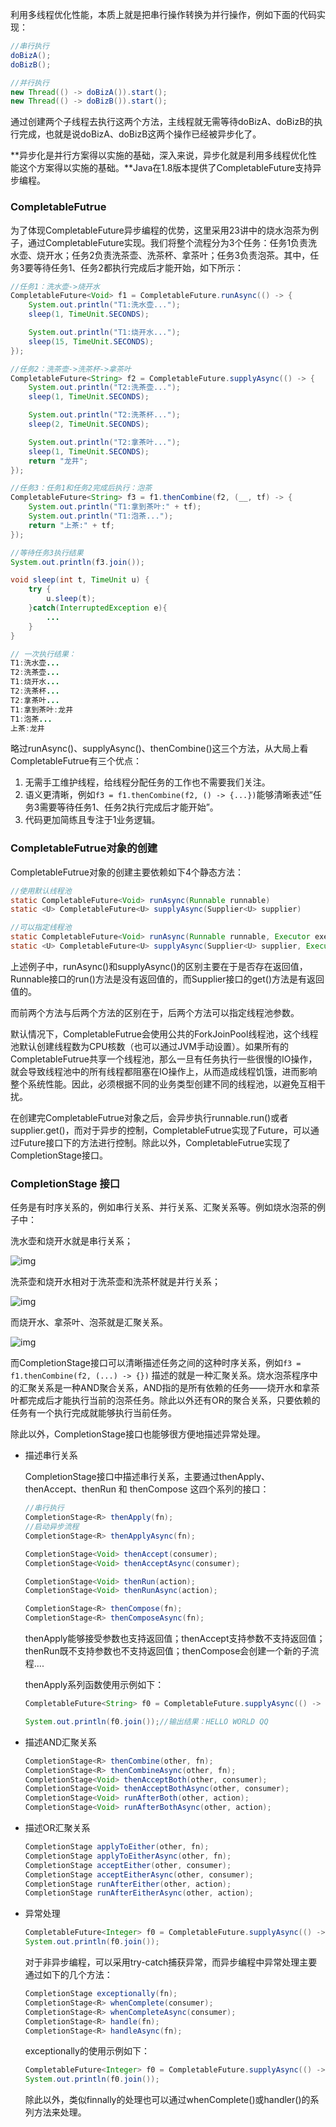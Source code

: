 利用多线程优化性能，本质上就是把串行操作转换为并行操作，例如下面的代码实现：

```java
//串行执行
doBizA();
doBizB();

//并行执行
new Thread(() -> doBizA()).start();
new Thread(() -> doBizB()).start();
```

通过创建两个子线程去执行这两个方法，主线程就无需等待doBizA、doBizB的执行完成，也就是说doBizA、doBizB这两个操作已经被异步化了。

**异步化是并行方案得以实施的基础，深入来说，异步化就是利用多线程优化性能这个方案得以实施的基础。**Java在1.8版本提供了CompletableFuture支持异步编程。



### CompletableFutrue

为了体现CompletableFuture异步编程的优势，这里采用23讲中的烧水泡茶为例子，通过CompletableFuture实现。我们将整个流程分为3个任务：任务1负责洗水壶、烧开水；任务2负责洗茶壶、洗茶杯、拿茶叶；任务3负责泡茶。其中，任务3要等待任务1、任务2都执行完成后才能开始，如下所示：

```java
//任务1：洗水壶->烧开水
CompletableFuture<Void> f1 = CompletableFuture.runAsync(() -> {
    System.out.println("T1:洗水壶...");
    sleep(1, TimeUnit.SECONDS);

    System.out.println("T1:烧开水...");
    sleep(15, TimeUnit.SECONDS);
});

//任务2：洗茶壶->洗茶杯->拿茶叶
CompletableFuture<String> f2 = CompletableFuture.supplyAsync(() -> {
    System.out.println("T2:洗茶壶...");
    sleep(1, TimeUnit.SECONDS);

    System.out.println("T2:洗茶杯...");
    sleep(2, TimeUnit.SECONDS);

    System.out.println("T2:拿茶叶...");
    sleep(1, TimeUnit.SECONDS);
    return "龙井";
});

//任务3：任务1和任务2完成后执行：泡茶
CompletableFuture<String> f3 = f1.thenCombine(f2, (__, tf) -> {
    System.out.println("T1:拿到茶叶:" + tf);
    System.out.println("T1:泡茶...");
    return "上茶:" + tf;
});

//等待任务3执行结果
System.out.println(f3.join());

void sleep(int t, TimeUnit u) {
    try {
        u.sleep(t);
    }catch(InterruptedException e){
    	...
    }
}

// 一次执行结果：
T1:洗水壶...
T2:洗茶壶...
T1:烧开水...
T2:洗茶杯...
T2:拿茶叶...
T1:拿到茶叶:龙井
T1:泡茶...
上茶:龙井
```

略过runAsync()、supplyAsync()、thenCombine()这三个方法，从大局上看CompletableFutrue有三个优点：

1. 无需手工维护线程，给线程分配任务的工作也不需要我们关注。
2. 语义更清晰，例如```f3 = f1.thenCombine(f2, () -> {...})```能够清晰表述“任务3需要等待任务1、任务2执行完成后才能开始”。
3. 代码更加简练且专注于1业务逻辑。



### CompletableFutrue对象的创建

CompletableFutrue对象的创建主要依赖如下4个静态方法：

```java
//使用默认线程池
static CompletableFuture<Void> runAsync(Runnable runnable)
static <U> CompletableFuture<U> supplyAsync(Supplier<U> supplier)

//可以指定线程池
static CompletableFuture<Void> runAsync(Runnable runnable, Executor executor)
static <U> CompletableFuture<U> supplyAsync(Supplier<U> supplier, Executor executor)
```

上述例子中，runAsync()和supplyAsync()的区别主要在于是否存在返回值，Runnable接口的run()方法是没有返回值的，而Supplier接口的get()方法是有返回值的。

而前两个方法与后两个方法的区别在于，后两个方法可以指定线程池参数。

默认情况下，CompletableFutrue会使用公共的ForkJoinPool线程池，这个线程池默认创建线程数为CPU核数（也可以通过JVM手动设置）。如果所有的CompletableFutrue共享一个线程池，那么一旦有任务执行一些很慢的IO操作，就会导致线程池中的所有线程都阻塞在IO操作上，从而造成线程饥饿，进而影响整个系统性能。因此，必须根据不同的业务类型创建不同的线程池，以避免互相干扰。

在创建完CompletableFutrue对象之后，会异步执行runnable.run()或者supplier.get()，而对于异步的控制，CompletableFutrue实现了Future，可以通过Future接口下的方法进行控制。除此以外，CompletableFutrue实现了CompletionStage接口。



### CompletionStage 接口

任务是有时序关系的，例如串行关系、并行关系、汇聚关系等。例如烧水泡茶的例子中：

洗水壶和烧开水就是串行关系；

![img](https://static001.geekbang.org/resource/image/e1/9f/e18181998b82718da811ce5807f0ad9f.png)

洗茶壶和烧开水相对于洗茶壶和洗茶杯就是并行关系；

![img](https://static001.geekbang.org/resource/image/ea/d2/ea8e1a41a02b0104b421c58b25343bd2.png)

而烧开水、拿茶叶、泡茶就是汇聚关系。

![img](https://static001.geekbang.org/resource/image/3f/3b/3f1a5421333dd6d5c278ffd5299dc33b.png)

而CompletionStage接口可以清晰描述任务之间的这种时序关系，例如```f3 = f1.thenCombine(f2, (...) -> {})``` 描述的就是一种汇聚关系。烧水泡茶程序中的汇聚关系是一种AND聚合关系，AND指的是所有依赖的任务——烧开水和拿茶叶都完成后才能执行当前的泡茶任务。除此以外还有OR的聚合关系，只要依赖的任务有一个执行完成就能够执行当前任务。

除此以外，CompletionStage接口也能够很方便地描述异常处理。



* 描述串行关系

  CompletionStage接口中描述串行关系，主要通过thenApply、thenAccept、thenRun 和 thenCompose 这四个系列的接口：

  ```java
  //串行执行
  CompletionStage<R> thenApply(fn);
  //启动异步流程
  CompletionStage<R> thenApplyAsync(fn);
  
  CompletionStage<Void> thenAccept(consumer);
  CompletionStage<Void> thenAcceptAsync(consumer);
  
  CompletionStage<Void> thenRun(action);
  CompletionStage<Void> thenRunAsync(action);
  
  CompletionStage<R> thenCompose(fn);
  CompletionStage<R> thenComposeAsync(fn);
  ```

  thenApply能够接受参数也支持返回值；thenAccept支持参数不支持返回值；thenRun既不支持参数也不支持返回值；thenCompose会创建一个新的子流程....

  thenApply系列函数使用示例如下：

  ```java
  CompletableFuture<String> f0 = CompletableFuture.supplyAsync(() -> "Hello World").thenApply(s -> s + " QQ").thenApply(String :: toUpperCase);
  
  System.out.println(f0.join());//输出结果：HELLO WORLD QQ
  ```

  

* 描述AND汇聚关系

  ```java
  CompletionStage<R> thenCombine(other, fn);
  CompletionStage<R> thenCombineAsync(other, fn);
  CompletionStage<Void> thenAcceptBoth(other, consumer);
  CompletionStage<Void> thenAcceptBothAsync(other, consumer);
  CompletionStage<Void> runAfterBoth(other, action);
  CompletionStage<Void> runAfterBothAsync(other, action);
  ```

* 描述OR汇聚关系

  ```java
  CompletionStage applyToEither(other, fn);
  CompletionStage applyToEitherAsync(other, fn);
  CompletionStage acceptEither(other, consumer);
  CompletionStage acceptEitherAsync(other, consumer);
  CompletionStage runAfterEither(other, action);
  CompletionStage runAfterEitherAsync(other, action);
  ```

  

* 异常处理

  ```java
  CompletableFuture<Integer> f0 = CompletableFuture.supplyAsync(() -> (7/0)).thenApply(r -> r*10);
  System.out.println(f0.join());
  ```

  对于非异步编程，可以采用try-catch捕获异常，而异步编程中异常处理主要通过如下的几个方法：

  ```java
  CompletionStage exceptionally(fn);
  CompletionStage<R> whenComplete(consumer);
  CompletionStage<R> whenCompleteAsync(consumer);
  CompletionStage<R> handle(fn);
  CompletionStage<R> handleAsync(fn);
  ```

  exceptionally的使用示例如下：

  ```java
  CompletableFuture<Integer> f0 = CompletableFuture.supplyAsync(() -> 7/0)).thenApply(r -> r*10).exceptionally(e -> 0);
  System.out.println(f0.join());
  ```

  除此以外，类似finnally的处理也可以通过whenComplete()或handler()的系列方法来处理。

